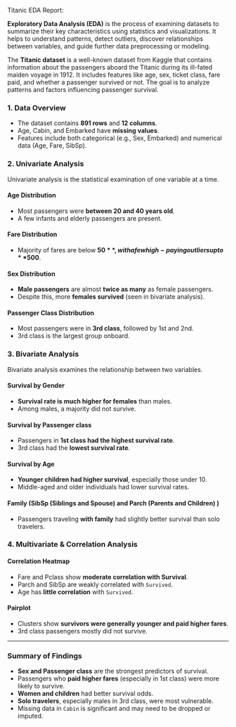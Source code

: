 Titanic EDA Report: 

**Exploratory Data Analysis (EDA)** is the process of examining datasets to summarize their key characteristics using statistics and visualizations. It helps to understand patterns, detect outliers, discover relationships between variables, and guide further data preprocessing or modeling.

The **Titanic dataset** is a well-known dataset from Kaggle that contains information about the passengers aboard the Titanic during its ill-fated maiden voyage in 1912. It includes features like age, sex, ticket class, fare paid, and whether a passenger survived or not. The goal is to analyze patterns and factors influencing passenger survival.

###  **1. Data Overview**

- The dataset contains **891 rows** and **12 columns**.
- Age, Cabin, and Embarked have **missing values**.
- Features include both categorical (e.g., Sex, Embarked) and numerical data (Age, Fare, SibSp).


###  **2. Univariate Analysis**
Univariate analysis is the statistical examination of one variable at a time.

#### **Age Distribution**
- Most passengers were **between 20 and 40 years old**.
- A few infants and elderly passengers are present.

####  **Fare Distribution**
- Majority of fares are below **$50**, with a few high-paying outliers up to **$500**.

####  **Sex Distribution**
- **Male passengers** are almost **twice as many** as female passengers.
- Despite this, more **females survived** (seen in bivariate analysis).

####  **Passenger Class Distribution**
- Most passengers were in **3rd class**, followed by 1st and 2nd.
- 3rd class is the largest group onboard.


###  **3. Bivariate Analysis**
Bivariate analysis examines the relationship between two variables.

####  **Survival by Gender**
- **Survival rate is much higher for females** than males.
- Among males, a majority did not survive.

####  **Survival by Passenger class**
- Passengers in **1st class had the highest survival rate**.
- 3rd class had the **lowest survival rate**.

####  **Survival by Age**
- **Younger children had higher survival**, especially those under 10.
- Middle-aged and older individuals had lower survival rates.

####  **Family (SibSp (Siblings and Spouse) and Parch (Parents and Children) )**
- Passengers traveling **with family** had slightly better survival than solo travelers.


###  **4. Multivariate & Correlation Analysis**

####  Correlation Heatmap
- Fare and Pclass show **moderate correlation with Survival**.
- Parch and SibSp are weakly correlated with `Survived`.
- Age has **little correlation** with `Survived`.

####  Pairplot
- Clusters show **survivors were generally younger and paid higher fares**.
- 3rd class passengers mostly did not survive.

---

###  Summary of Findings

-  **Sex and Passenger class** are the strongest predictors of survival.
-  Passengers who **paid higher fares** (especially in 1st class) were more likely to survive.
-  **Women and children** had better survival odds.
-  **Solo travelers**, especially males in 3rd class, were most vulnerable.
-  Missing data in `Cabin` is significant and may need to be dropped or imputed.
